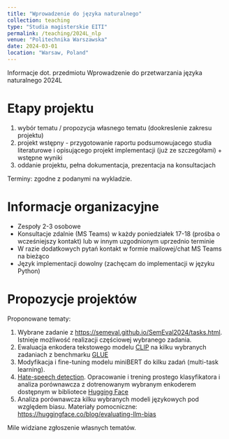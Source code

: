 ```yaml
---
title: "Wprowadzenie do języka naturalnego"
collection: teaching
type: "Studia magisterskie EITI"
permalink: /teaching/2024L_nlp
venue: "Politechnika Warszawska"
date: 2024-03-01
location: "Warsaw, Poland"
---
```


Informacje dot. przedmiotu Wprowadzenie do przetwarzania języka naturalnego 2024L

Etapy projektu
======

1. wybór tematu / propozycja własnego tematu (dookreslenie zakresu projektu)
2. projekt wstępny - przygotowanie raportu podsumowujacego studia literaturowe i opisującego projekt implementacji (już ze szczegółami) + wstępne wyniki
3. oddanie projektu, pełna dokumentacja, prezentacja na konsultacjach

Terminy: zgodne z podanymi na wykladzie.

Informacje organizacyjne
======
- Zespoły 2-3 osobowe
- Konsultacje zdalnie (MS Teams) w każdy poniedziałek 17-18 (prośba o wcześniejszy kontakt) lub w innym uzgodnionym uprzednio terminie
- W razie dodatkowych pytań kontakt w formie mailowej/chat MS Teams na bieżąco
- Język implementacji dowolny (zachęcam do implementacji w języku Python)

Propozycje projektów
======

Proponowane tematy:

1. Wybrane zadanie z https://semeval.github.io/SemEval2024/tasks.html. Istnieje możliwość realizacji częściowej wybranego zadania.
2. Ewaluacja enkodera tekstowego modelu [CLIP](https://github.com/mlfoundations/open_clip) na kilku wybranych zadaniach z benchmarku [GLUE](https://gluebenchmark.com/)
3. Modyfikacja i fine-tuning modelu miniBERT do kilku zadań (multi-task learning).
4. [Hate-speech detection](https://www.kaggle.com/datasets/mrmorj/hate-speech-and-offensive-language-dataset/data). Opracowanie i trening prostego klasyfikatora i analiza porównawcza z dotrenowanym wybranym enkoderem dostępnym w bibliotece [Hugging Face](https://huggingface.co/)
5. Analiza porównawcza kilku wybranych modeli językowych pod względem biasu. Materiały pomocniczne: https://huggingface.co/blog/evaluating-llm-bias

Mile widziane zgłoszenie własnych tematów.
